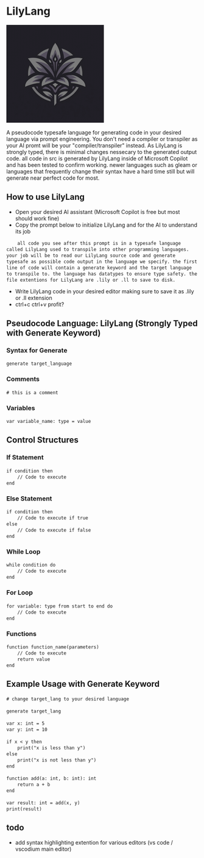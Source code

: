 # LilyLang

![LilyLang](assets/LilyLang-256.png)

A pseudocode typesafe language for generating code in your desired language via prompt engineering. You don't need a compiler or transpiler as your AI promt will be your "compiler/transpiler" instead. As LilyLang is strongly typed, there is minimal changes nessecary to the generated output code. all code in src is generated by LilyLang inside of Microsoft Copilot and has been tested to confirm working. newer languages such as gleam or languages that frequently change their syntax have a hard time still but will generate near perfect code for most.

## How to use LilyLang

* Open your desired AI assistant (Microsoft Copilot is free but most should work fine)
* Copy the prompt below to initialize LilyLang and for the AI to understand its job

```lilylang
    all code you see after this prompt is in a typesafe language called LilyLang used to transpile into other programming languages. your job will be to read our LilyLang source code and generate typesafe as possible code output in the language we specify. the first line of code will contain a generate keyword and the target language to transpile to. the language has datatypes to ensure type safety. the file extentions for LilyLang are .lily or .ll to save to disk. 
```

* Write LilyLang code in your desired editor making sure to save it as .lily or .ll extension
* ctrl+c ctrl+v profit?

## Pseudocode Language: LilyLang (Strongly Typed with Generate Keyword)

### Syntax for Generate

```lilylang
generate target_language
```

### Comments

```lilylang
# this is a comment
```

### Variables

```lilylang
var variable_name: type = value
```

## Control Structures

### If Statement

```lilylang
if condition then
    // Code to execute
end
```

### Else Statement

```lilylang
if condition then
    // Code to execute if true
else
    // Code to execute if false
end
```

### While Loop

```lilylang
while condition do
    // Code to execute
end
```

### For Loop

```lilylang
for variable: type from start to end do
    // Code to execute
end
```

### Functions

```lilylang
function function_name(parameters)
    // Code to execute
    return value
end
```

## Example Usage with Generate Keyword

```lilylang
# change target_lang to your desired language

generate target_lang

var x: int = 5
var y: int = 10

if x < y then
    print("x is less than y")
else
    print("x is not less than y")
end

function add(a: int, b: int): int
    return a + b
end

var result: int = add(x, y)
print(result)
```

## todo

* add syntax highlighting extention for various editors (vs code / vscodium main editor)
